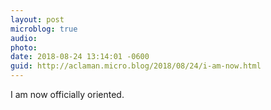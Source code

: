 ```yaml
---
layout: post
microblog: true
audio: 
photo: 
date: 2018-08-24 13:14:01 -0600
guid: http://aclaman.micro.blog/2018/08/24/i-am-now.html
---
```

I am now officially oriented.
